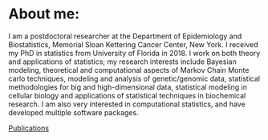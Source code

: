 # About me:

I am a postdoctoral researcher at the Department of Epidemiology and Biostatistics, Memorial Sloan Kettering Cancer Center, New York. I received my PhD in statistics from University of Florida in 2018. I work on both theory and applications of statistics; my research interests include Bayesian modeling, theoretical and computational aspects of Markov Chain Monte carlo techniques, modeling and analysis of genetic/genomic data, statistical methodologies for big and high-dimensional data, statistical modeling in cellular biology and applications of statistical techniques in biochemical research. I am also very interested in computational statistics, and have developed multiple software packages.  

[Publications](publications.md)
